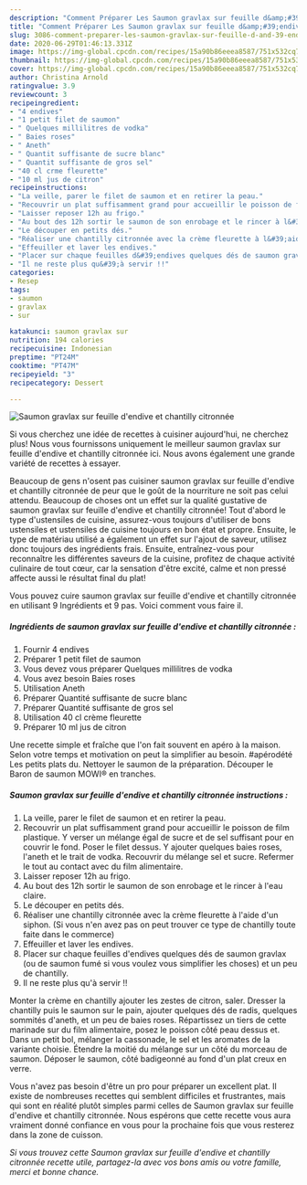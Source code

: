```yaml
---
description: "Comment Préparer Les Saumon gravlax sur feuille d&amp;#39;endive et chantilly citronnée"
title: "Comment Préparer Les Saumon gravlax sur feuille d&amp;#39;endive et chantilly citronnée"
slug: 3086-comment-preparer-les-saumon-gravlax-sur-feuille-d-and-39-endive-et-chantilly-citronnee
date: 2020-06-29T01:46:13.331Z
image: https://img-global.cpcdn.com/recipes/15a90b86eeea8587/751x532cq70/saumon-gravlax-sur-feuille-dendive-et-chantilly-citronnee-photo-principale-de-la-recette.jpg
thumbnail: https://img-global.cpcdn.com/recipes/15a90b86eeea8587/751x532cq70/saumon-gravlax-sur-feuille-dendive-et-chantilly-citronnee-photo-principale-de-la-recette.jpg
cover: https://img-global.cpcdn.com/recipes/15a90b86eeea8587/751x532cq70/saumon-gravlax-sur-feuille-dendive-et-chantilly-citronnee-photo-principale-de-la-recette.jpg
author: Christina Arnold
ratingvalue: 3.9
reviewcount: 3
recipeingredient:
- "4 endives"
- "1 petit filet de saumon"
- " Quelques millilitres de vodka"
- " Baies roses"
- " Aneth"
- " Quantit suffisante de sucre blanc"
- " Quantit suffisante de gros sel"
- "40 cl crme fleurette"
- "10 ml jus de citron"
recipeinstructions:
- "La veille, parer le filet de saumon et en retirer la peau."
- "Recouvrir un plat suffisamment grand pour accueillir le poisson de film plastique. Y verser un mélange égal de sucre et de sel suffisant pour en couvrir le fond. Poser le filet dessus. Y ajouter quelques baies roses, l&#39;aneth et le trait de vodka. Recouvrir du mélange sel et sucre. Refermer le tout au contact avec du film alimentaire."
- "Laisser reposer 12h au frigo."
- "Au bout des 12h sortir le saumon de son enrobage et le rincer à l&#39;eau claire."
- "Le découper en petits dés."
- "Réaliser une chantilly citronnée avec la crème fleurette à l&#39;aide d&#39;un siphon. (Si vous n&#39;en avez pas on peut trouver ce type de chantilly toute faite dans le commerce)"
- "Effeuiller et laver les endives."
- "Placer sur chaque feuilles d&#39;endives quelques dés de saumon gravlax (ou de saumon fumé si vous voulez vous simplifier les choses) et un peu de chantilly."
- "Il ne reste plus qu&#39;à servir !!"
categories:
- Resep
tags:
- saumon
- gravlax
- sur

katakunci: saumon gravlax sur 
nutrition: 194 calories
recipecuisine: Indonesian
preptime: "PT24M"
cooktime: "PT47M"
recipeyield: "3"
recipecategory: Dessert

---
```



![Saumon gravlax sur feuille d&#39;endive et chantilly citronnée](https://img-global.cpcdn.com/recipes/15a90b86eeea8587/751x532cq70/saumon-gravlax-sur-feuille-dendive-et-chantilly-citronnee-photo-principale-de-la-recette.jpg)

Si vous cherchez une idée de recettes à cuisiner aujourd'hui, ne cherchez plus! Nous vous fournissons uniquement le meilleur saumon gravlax sur feuille d&#39;endive et chantilly citronnée ici. Nous avons également une grande variété de recettes à essayer.

Beaucoup de gens n'osent pas cuisiner saumon gravlax sur feuille d&#39;endive et chantilly citronnée de peur que le goût de la nourriture ne soit pas celui attendu. Beaucoup de choses ont un effet sur la qualité gustative de saumon gravlax sur feuille d&#39;endive et chantilly citronnée! Tout d'abord le type d'ustensiles de cuisine, assurez-vous toujours d'utiliser de bons ustensiles et ustensiles de cuisine toujours en bon état et propre. Ensuite, le type de matériau utilisé a également un effet sur l'ajout de saveur, utilisez donc toujours des ingrédients frais. Ensuite, entraînez-vous pour reconnaître les différentes saveurs de la cuisine, profitez de chaque activité culinaire de tout cœur, car la sensation d'être excité, calme et non pressé affecte aussi le résultat final du plat!

<!--inarticleads1-->

Vous pouvez cuire saumon gravlax sur feuille d&#39;endive et chantilly citronnée en utilisant 9 Ingrédients et 9 pas. Voici comment vous faire il.

##### Ingrédients de saumon gravlax sur feuille d&#39;endive et chantilly citronnée :

1. Fournir 4 endives
1. Préparer 1 petit filet de saumon
1. Vous devez vous préparer  Quelques millilitres de vodka
1. Vous avez besoin  Baies roses
1. Utilisation  Aneth
1. Préparer  Quantité suffisante de sucre blanc
1. Préparer  Quantité suffisante de gros sel
1. Utilisation 40 cl crème fleurette
1. Préparer 10 ml jus de citron


Une recette simple et fraîche que l&#39;on fait souvent en apéro à la maison. Selon votre temps et motivation on peut la simplifier au besoin. #apérodété Les petits plats du. Nettoyer le saumon de la préparation. Découper le Baron de saumon MOWI® en tranches. 

<!--inarticleads2-->

##### Saumon gravlax sur feuille d&#39;endive et chantilly citronnée instructions :

1. La veille, parer le filet de saumon et en retirer la peau.
1. Recouvrir un plat suffisamment grand pour accueillir le poisson de film plastique. Y verser un mélange égal de sucre et de sel suffisant pour en couvrir le fond. Poser le filet dessus. Y ajouter quelques baies roses, l&#39;aneth et le trait de vodka. Recouvrir du mélange sel et sucre. Refermer le tout au contact avec du film alimentaire.
1. Laisser reposer 12h au frigo.
1. Au bout des 12h sortir le saumon de son enrobage et le rincer à l&#39;eau claire.
1. Le découper en petits dés.
1. Réaliser une chantilly citronnée avec la crème fleurette à l&#39;aide d&#39;un siphon. (Si vous n&#39;en avez pas on peut trouver ce type de chantilly toute faite dans le commerce)
1. Effeuiller et laver les endives.
1. Placer sur chaque feuilles d&#39;endives quelques dés de saumon gravlax (ou de saumon fumé si vous voulez vous simplifier les choses) et un peu de chantilly.
1. Il ne reste plus qu&#39;à servir !!


Monter la crème en chantilly ajouter les zestes de citron, saler. Dresser la chantilly puis le saumon sur le pain, ajouter quelques dés de radis, quelques sommités d&#39;aneth, et un peu de baies roses. Répartissez un tiers de cette marinade sur du film alimentaire, posez le poisson côté peau dessus et. Dans un petit bol, mélanger la cassonade, le sel et les aromates de la variante choisie. Étendre la moitié du mélange sur un côté du morceau de saumon. Déposer le saumon, côté badigeonné au fond d&#39;un plat creux en verre. 

<!--inarticleads1-->

<p>
Vous n'avez pas besoin d'être un pro pour préparer un excellent plat. Il existe de nombreuses recettes qui semblent difficiles et frustrantes, mais qui sont en réalité plutôt simples parmi celles de Saumon gravlax sur feuille d&#39;endive et chantilly citronnée. Nous espérons que cette recette vous aura vraiment donné confiance en vous pour la prochaine fois que vous resterez dans la zone de cuisson.
</p>

<p>
<i>Si vous trouvez cette Saumon gravlax sur feuille d&#39;endive et chantilly citronnée recette utile, partagez-la avec vos bons amis ou votre famille, merci et bonne chance.</i>
</p>
